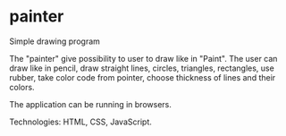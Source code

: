 # painter
Simple drawing program

The "painter" give possibility to user to draw like in "Paint". The user can draw like in pencil, draw straight lines, circles, triangles, rectangles, use rubber, take color code from pointer, choose thickness of lines and their colors.

The application can be running in browsers.

Technologies: HTML, CSS, JavaScript.

